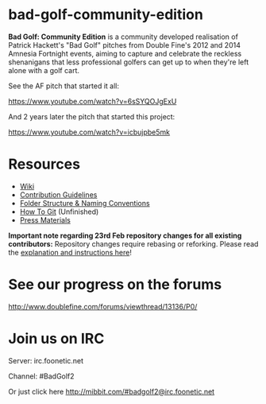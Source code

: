 bad-golf-community-edition
==========================
**Bad Golf: Community Edition** is a community developed realisation of Patrick Hackett's "Bad Golf" pitches from Double Fine's 2012 and 2014 Amnesia Fortnight events, aiming to capture and celebrate the reckless shenanigans that less professional golfers can get up to when they're left alone with a golf cart.

See the AF pitch that started it all:

https://www.youtube.com/watch?v=6sSYQOJgExU


And 2 years later the pitch that started this project:

https://www.youtube.com/watch?v=icbujpbe5mk


# Resources #

* [Wiki](https://github.com/Double-Fine-Game-Club/bad-golf-community-edition/wiki)
* [Contribution Guidelines](https://github.com/Double-Fine-Game-Club/bad-golf-community-edition/wiki/contribution-guidelines)
* [Folder Structure & Naming Conventions](https://github.com/Double-Fine-Game-Club/bad-golf-community-edition/wiki/folder-structure-and-naming-conventions)
* [How To Git](https://github.com/Double-Fine-Game-Club/bad-golf-community-edition/wiki/how-to-git) (Unfinished)
* [Press Materials](https://github.com/Double-Fine-Game-Club/bad-golf-community-edition/wiki/Press-materials)

**Important note regarding 23rd Feb repository changes for all existing contributors:**
Repository changes require rebasing or reforking. Please read the [explanation and instructions here](https://github.com/Double-Fine-Game-Club/bad-golf-community-edition/wiki/How-To-Git#wiki-23rd-of-february-history-changes)!




# See our progress on the forums #

http://www.doublefine.com/forums/viewthread/13136/P0/



# Join us on IRC #

Server: irc.foonetic.net

Channel: #BadGolf2

Or just click here http://mibbit.com/#badgolf2@irc.foonetic.net

